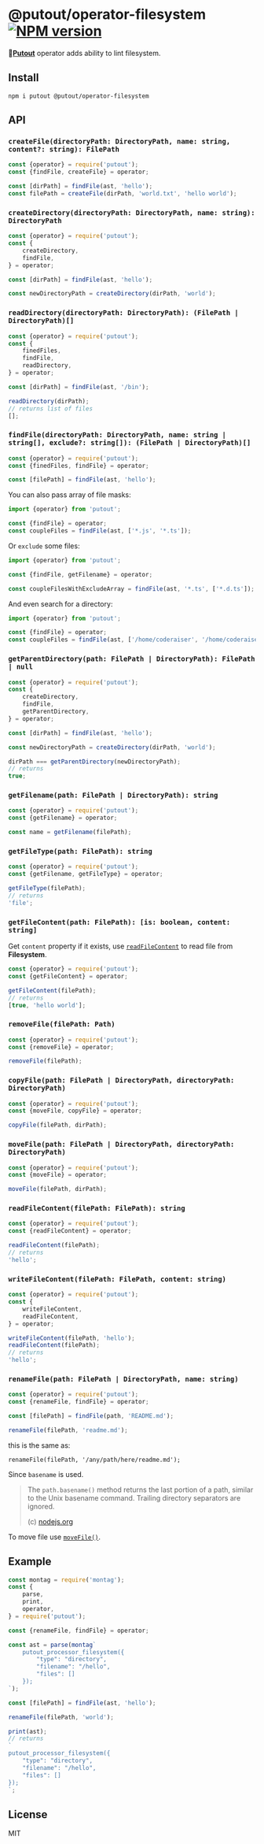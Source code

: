 # @putout/operator-filesystem [![NPM version][NPMIMGURL]][NPMURL]

[NPMIMGURL]: https://img.shields.io/npm/v/@putout/operator-filesystem.svg?style=flat&longCache=true
[NPMURL]: https://npmjs.org/package/@putout/operator-filesystem "npm"

🐊[**Putout**](https://github.com/coderaiser/putout) operator adds ability to lint filesystem.

## Install

```
npm i putout @putout/operator-filesystem
```

## API

### `createFile(directoryPath: DirectoryPath, name: string, content?: string): FilePath`

```js
const {operator} = require('putout');
const {findFile, createFile} = operator;

const [dirPath] = findFile(ast, 'hello');
const filePath = createFile(dirPath, 'world.txt', 'hello world');
```

### `createDirectory(directoryPath: DirectoryPath, name: string): DirectoryPath`

```js
const {operator} = require('putout');
const {
    createDirectory,
    findFile,
} = operator;

const [dirPath] = findFile(ast, 'hello');

const newDirectoryPath = createDirectory(dirPath, 'world');
```

### `readDirectory(directoryPath: DirectoryPath): (FilePath | DirectoryPath)[]`

```js
const {operator} = require('putout');
const {
    finedFiles,
    findFile,
    readDirectory,
} = operator;

const [dirPath] = findFile(ast, '/bin');

readDirectory(dirPath);
// returns list of files
[];
```

### `findFile(directoryPath: DirectoryPath, name: string | string[], exclude?: string[]): (FilePath | DirectoryPath)[]`

```js
const {operator} = require('putout');
const {finedFiles, findFile} = operator;

const [filePath] = findFile(ast, 'hello');
```

You can also pass array of file masks:

```js
import {operator} from 'putout';

const {findFile} = operator;
const coupleFiles = findFile(ast, ['*.js', '*.ts']);
```

Or `exclude` some files:

```js
import {operator} from 'putout';

const {findFile, getFilename} = operator;

const coupleFilesWithExcludeArray = findFile(ast, '*.ts', ['*.d.ts']);
```

And even search for a directory:

```js
import {operator} from 'putout';

const {findFile} = operator;
const coupleFiles = findFile(ast, ['/home/coderaiser', '/home/coderaiser/putout']);
```

### `getParentDirectory(path: FilePath | DirectoryPath): FilePath | null`

```js
const {operator} = require('putout');
const {
    createDirectory,
    findFile,
    getParentDirectory,
} = operator;

const [dirPath] = findFile(ast, 'hello');

const newDirectoryPath = createDirectory(dirPath, 'world');

dirPath === getParentDirectory(newDirectoryPath);
// returns
true;
```

### `getFilename(path: FilePath | DirectoryPath): string`

```js
const {operator} = require('putout');
const {getFilename} = operator;

const name = getFilename(filePath);
```

### `getFileType(path: FilePath): string`

```js
const {operator} = require('putout');
const {getFilename, getFileType} = operator;

getFileType(filePath);
// returns
'file';
```

### `getFileContent(path: FilePath): [is: boolean, content: string]`

Get `content` property if it exists, use [`readFileContent`](#read-file-content) to read file from **Filesystem**.

```js
const {operator} = require('putout');
const {getFileContent} = operator;

getFileContent(filePath);
// returns
[true, 'hello world'];
```

### `removeFile(filePath: Path)`

```js
const {operator} = require('putout');
const {removeFile} = operator;

removeFile(filePath);
```

### `copyFile(path: FilePath | DirectoryPath, directoryPath: DirectoryPath)`

```js
const {operator} = require('putout');
const {moveFile, copyFile} = operator;

copyFile(filePath, dirPath);
```

### `moveFile(path: FilePath | DirectoryPath, directoryPath: DirectoryPath)`

```js
const {operator} = require('putout');
const {moveFile} = operator;

moveFile(filePath, dirPath);
```

### `readFileContent(filePath: FilePath): string`

```js
const {operator} = require('putout');
const {readFileContent} = operator;

readFileContent(filePath);
// returns
'hello';
```

### `writeFileContent(filePath: FilePath, content: string)`

```js
const {operator} = require('putout');
const {
    writeFileContent,
    readFileContent,
} = operator;

writeFileContent(filePath, 'hello');
readFileContent(filePath);
// returns
'hello';
```

### `renameFile(path: FilePath | DirectoryPath, name: string)`

```js
const {operator} = require('putout');
const {renameFile, findFile} = operator;

const [filePath] = findFile(path, 'README.md');

renameFile(filePath, 'readme.md');
```

this is the same as:

```
renameFile(filePath, '/any/path/here/readme.md');
```

Since `basename` is used.

> The `path.basename()` method returns the last portion of a path, similar to the Unix basename command. Trailing directory separators are ignored.
>
> (c) [nodejs.org](https://nodejs.org/api/path.html#pathbasenamepath-suffix)

To move file use [`moveFile()`](#movefilefilepath-filepath-dirpath-filepath).

## Example

```js
const montag = require('montag');
const {
    parse,
    print,
    operator,
} = require('putout');

const {renameFile, findFile} = operator;

const ast = parse(montag`
    putout_processor_filesystem({
        "type": "directory",
        "filename": "/hello",
        "files": []
    });
`);

const [filePath] = findFile(ast, 'hello');

renameFile(filePath, 'world');

print(ast);
// returns
`
putout_processor_filesystem({
    "type": "directory",
    "filename": "/hello",
    "files": []
});
`;
```

## License

MIT

